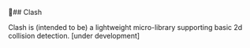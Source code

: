 ## Clash

Clash is (intended to be) a lightweight micro-library supporting basic 2d collision detection. [under development]